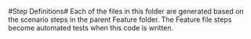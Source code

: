 #Step Definitions#
Each of the files in this folder are generated based on the scenario steps in the parent Feature folder. The Feature file steps become automated tests when this code is written.
